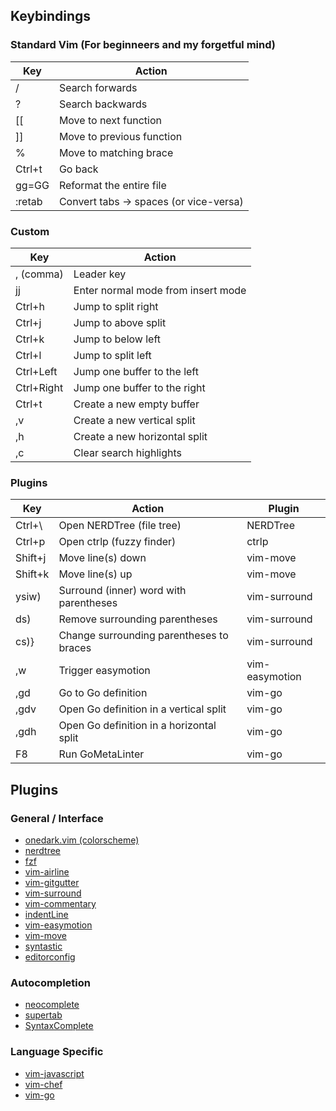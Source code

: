 ## Keybindings
### Standard Vim (For beginneers and my forgetful mind)
| Key        | Action                                    |
|------------|-------------------------------------------|
| /          | Search forwards                           |
| ?          | Search backwards                          |
| \[\[       | Move to next function                     |
| \]\]       | Move to previous function                 |
| %          | Move to matching brace                    |
| Ctrl+t     | Go back                                   |
| gg=GG      | Reformat the entire file                  |
| :retab     | Convert tabs -> spaces (or vice-versa)    |

### Custom
| Key        | Action                                    |
|------------|-------------------------------------------|
| , (comma)  | Leader key                                |
| jj         | Enter normal mode from insert mode        |
| Ctrl+h     | Jump to split right                       |
| Ctrl+j     | Jump to above split                       |
| Ctrl+k     | Jump to below left                        |
| Ctrl+l     | Jump to split left                        |
| Ctrl+Left  | Jump one buffer to the left               |
| Ctrl+Right | Jump one buffer to the right              |
| Ctrl+t     | Create a new empty buffer                 |
| ,v         | Create a new vertical split               |
| ,h         | Create a new horizontal split             |
| ,c         | Clear search highlights                   |

### Plugins
| Key        | Action                                    | Plugin         |
|------------|-------------------------------------------|----------------|
| Ctrl+\     | Open NERDTree (file tree)                 | NERDTree       |
| Ctrl+p     | Open ctrlp (fuzzy finder)                 | ctrlp          |
| Shift+j    | Move line(s) down                         | vim-move       |
| Shift+k    | Move line(s) up                           | vim-move       |
| ysiw)      | Surround (inner) word with parentheses    | vim-surround   |
| ds)        | Remove surrounding parentheses            | vim-surround   |
| cs)}       | Change surrounding parentheses to braces  | vim-surround   |
| ,w         | Trigger easymotion                        | vim-easymotion |
| ,gd        | Go to Go definition                       | vim-go         |
| ,gdv       | Open Go definition in a vertical split    | vim-go         |
| ,gdh       | Open Go definition in a horizontal split  | vim-go         |
| F8         | Run GoMetaLinter                          | vim-go         |

## Plugins
### General / Interface
- [onedark.vim (colorscheme)](github.com/joshdick/onedark)
- [nerdtree](github.com/scrooloose/nerdtree)
- [fzf](github.com/junegunn/fzf)
- [vim-airline](github.com/bling/vim-airline)
- [vim-gitgutter](github.com/airblade/vim-gitgutter)
- [vim-surround](github.com/tpope/vim-surround)
- [vim-commentary](github.com/tpope/vim-commentary)
- [indentLine](github.com/Yggdroot/indentLine)
- [vim-easymotion](github.com/easymotion/vim-easymotion)
- [vim-move](github.com/matze/vim-move)
- [syntastic](github.com/scrooloose/syntastic)
- [editorconfig](github.com/editorconfig/editorconfig-vim)

### Autocompletion
- [neocomplete](github.com/Shougo/neocomplete)
- [supertab](github.com/ervandew/supertab)
- [SyntaxComplete](github.com/vimscripts/SyntaxComplete)

### Language Specific
- [vim-javascript](github.com/pangloss/vim-javascript)
- [vim-chef](github.com/dougireton/vim-chef)
- [vim-go](github.com/fatih/vim-go)


